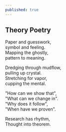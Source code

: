 ```yaml
---
published: true
---
```

## Theory Poetry

Paper and guesswork,  
symbol and feeling.  
Mapping the ghostly,  
pattern to meaning.

Dredging through mudflow,  
pulling up crystal.  
Stretching for vapor,  
cupping the mental.

"How can we show that",  
"What can we change in".  
"Why does it follow",  
"When have we proven".

Research has rhythm,  
Thought into theorem.
